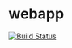 # webapp

[![Build Status](https://dev.azure.com/prem0544/agile/_apis/build/status/pyenne.webapp?branchName=main)](https://dev.azure.com/prem0544/agile/_build/latest?definitionId=4&branchName=main)
